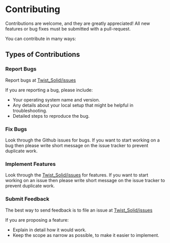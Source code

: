 # Contributing
Contributions are welcome, and they are greatly appreciated! All
new features or bug fixes must be submitted with a pull-request.

You can contribute in many ways:

## Types of Contributions
### Report Bugs
Report bugs at [Twist_Solid/issues](https://github.com/genomic-medicine-sweden/Twist_Solid/issues)

If you are reporting a bug, please include:

 - Your operating system name and version.
 - Any details about your local setup that might be helpful in troubleshooting.
 - Detailed steps to reproduce the bug.

### Fix Bugs
Look through the Github issues for bugs. If you want to start working on a bug then please write short message on the issue tracker to prevent duplicate work.

### Implement Features
Look through the [Twist_Solid/issues](https://github.com/genomic-medicine-sweden/Twist_Solid/issues) for features. If you want to start working on an issue then please write short message on the issue tracker to prevent duplicate work.

### Submit Feedback
The best way to send feedback is to file an issue at [Twist_Solid/issues](https://github.com/genomic-medicine-sweden/Twist_Solid/issues)

If you are proposing a feature:

- Explain in detail how it would work.
- Keep the scope as narrow as possible, to make it easier to implement.